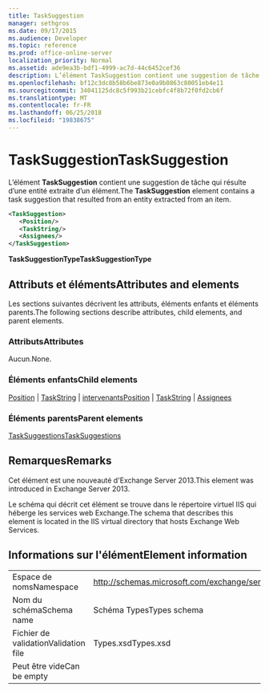 ```yaml
---
title: TaskSuggestion
manager: sethgros
ms.date: 09/17/2015
ms.audience: Developer
ms.topic: reference
ms.prod: office-online-server
localization_priority: Normal
ms.assetid: ade9ea3b-bdf1-4999-ac7d-44c6452cef36
description: L’élément TaskSuggestion contient une suggestion de tâche qui résulte d’une entité extraite d’un élément.
ms.openlocfilehash: bf12c3dc8b58b6be873e0a9b0863c80051eb4e11
ms.sourcegitcommit: 34041125dc8c5f993b21cebfc4f8b72f0fd2cb6f
ms.translationtype: MT
ms.contentlocale: fr-FR
ms.lasthandoff: 06/25/2018
ms.locfileid: "19838675"
---
```

# <a name="tasksuggestion"></a><span data-ttu-id="ab47d-103">TaskSuggestion</span><span class="sxs-lookup"><span data-stu-id="ab47d-103">TaskSuggestion</span></span>

<span data-ttu-id="ab47d-104">L’élément **TaskSuggestion** contient une suggestion de tâche qui résulte d’une entité extraite d’un élément.</span><span class="sxs-lookup"><span data-stu-id="ab47d-104">The **TaskSuggestion** element contains a task suggestion that resulted from an entity extracted from an item.</span></span> 
  
```XML
<TaskSuggestion>
   <Position/>
   <TaskString/>
   <Assignees/>
</TaskSuggestion>
```

<span data-ttu-id="ab47d-105">**TaskSuggestionType**</span><span class="sxs-lookup"><span data-stu-id="ab47d-105">**TaskSuggestionType**</span></span>

## <a name="attributes-and-elements"></a><span data-ttu-id="ab47d-106">Attributs et éléments</span><span class="sxs-lookup"><span data-stu-id="ab47d-106">Attributes and elements</span></span>

<span data-ttu-id="ab47d-107">Les sections suivantes décrivent les attributs, éléments enfants et éléments parents.</span><span class="sxs-lookup"><span data-stu-id="ab47d-107">The following sections describe attributes, child elements, and parent elements.</span></span>
  
### <a name="attributes"></a><span data-ttu-id="ab47d-108">Attributs</span><span class="sxs-lookup"><span data-stu-id="ab47d-108">Attributes</span></span>

<span data-ttu-id="ab47d-109">Aucun.</span><span class="sxs-lookup"><span data-stu-id="ab47d-109">None.</span></span>
  
### <a name="child-elements"></a><span data-ttu-id="ab47d-110">Éléments enfants</span><span class="sxs-lookup"><span data-stu-id="ab47d-110">Child elements</span></span>

<span data-ttu-id="ab47d-111">[Position](position.md) | [TaskString](taskstring.md) | [intervenants](assignees.md)</span><span class="sxs-lookup"><span data-stu-id="ab47d-111">[Position](position.md) | [TaskString](taskstring.md) | [Assignees](assignees.md)</span></span>
  
### <a name="parent-elements"></a><span data-ttu-id="ab47d-112">Éléments parents</span><span class="sxs-lookup"><span data-stu-id="ab47d-112">Parent elements</span></span>

[<span data-ttu-id="ab47d-113">TaskSuggestions</span><span class="sxs-lookup"><span data-stu-id="ab47d-113">TaskSuggestions</span></span>](tasksuggestions.md)
  
## <a name="remarks"></a><span data-ttu-id="ab47d-114">Remarques</span><span class="sxs-lookup"><span data-stu-id="ab47d-114">Remarks</span></span>

<span data-ttu-id="ab47d-115">Cet élément est une nouveauté d'Exchange Server 2013.</span><span class="sxs-lookup"><span data-stu-id="ab47d-115">This element was introduced in Exchange Server 2013.</span></span>
  
<span data-ttu-id="ab47d-116">Le schéma qui décrit cet élément se trouve dans le répertoire virtuel IIS qui héberge les services web Exchange.</span><span class="sxs-lookup"><span data-stu-id="ab47d-116">The schema that describes this element is located in the IIS virtual directory that hosts Exchange Web Services.</span></span>
  
## <a name="element-information"></a><span data-ttu-id="ab47d-117">Informations sur l'élément</span><span class="sxs-lookup"><span data-stu-id="ab47d-117">Element information</span></span>

|||
|:-----|:-----|
|<span data-ttu-id="ab47d-118">Espace de noms</span><span class="sxs-lookup"><span data-stu-id="ab47d-118">Namespace</span></span>  <br/> |http://schemas.microsoft.com/exchange/services/2006/types  <br/> |
|<span data-ttu-id="ab47d-119">Nom du schéma</span><span class="sxs-lookup"><span data-stu-id="ab47d-119">Schema name</span></span>  <br/> |<span data-ttu-id="ab47d-120">Schéma Types</span><span class="sxs-lookup"><span data-stu-id="ab47d-120">Types schema</span></span>  <br/> |
|<span data-ttu-id="ab47d-121">Fichier de validation</span><span class="sxs-lookup"><span data-stu-id="ab47d-121">Validation file</span></span>  <br/> |<span data-ttu-id="ab47d-122">Types.xsd</span><span class="sxs-lookup"><span data-stu-id="ab47d-122">Types.xsd</span></span>  <br/> |
|<span data-ttu-id="ab47d-123">Peut être vide</span><span class="sxs-lookup"><span data-stu-id="ab47d-123">Can be empty</span></span>  <br/> ||
   

